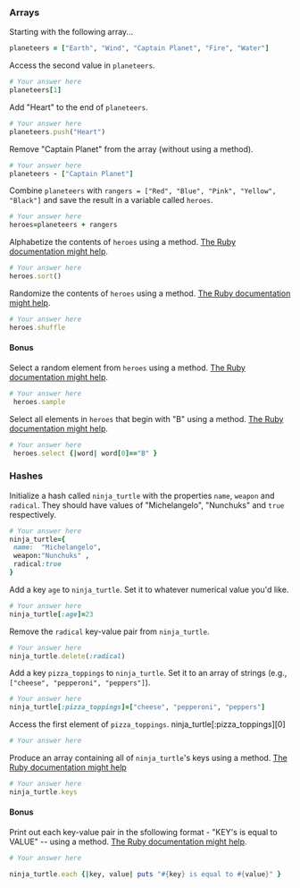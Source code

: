 ### Arrays

Starting with the following array...

```rb
planeteers = ["Earth", "Wind", "Captain Planet", "Fire", "Water"]
```

Access the second value in `planeteers`.

```rb
# Your answer here
planeteers[1]
```

Add "Heart" to the end of `planeteers`.

```rb
# Your answer here
planeteers.push("Heart")
```

Remove "Captain Planet" from the array (without using a method).

```rb
# Your answer here
planeteers - ["Captain Planet"]
```

Combine `planeteers` with `rangers = ["Red", "Blue", "Pink", "Yellow", "Black"]` and save the result in a variable called `heroes`.

```rb
# Your answer here
heroes=planeteers + rangers
```

Alphabetize the contents of `heroes` using a method. [The Ruby documentation might help](http://ruby-doc.org/core-2.6.1/Array.html).

```rb
# Your answer here
heroes.sort()
```

Randomize the contents of `heroes` using a method. [The Ruby documentation might help](http://ruby-doc.org/core-2.6.1/Array.html).

```rb
# Your answer here
heroes.shuffle 
```

#### Bonus

Select a random element from `heroes` using a method. [The Ruby documentation might help](http://ruby-doc.org/core-2.6.1/Array.html).

```rb
# Your answer here
 heroes.sample

```

Select all elements in `heroes` that begin with "B" using a method. [The Ruby documentation might help](http://ruby-doc.org/core-2.6.1/Array.html).

```rb
# Your answer here
 heroes.select {|word| word[0]=="B" }
```

### Hashes

Initialize a hash called `ninja_turtle` with the properties `name`, `weapon` and `radical`. They should have values of "Michelangelo", "Nunchuks" and `true` respectively.

```rb
# Your answer here
ninja_turtle={
 name:  "Michelangelo",
 weapon:"Nunchuks" ,
 radical:true
}
```

Add a key `age` to `ninja_turtle`. Set it to whatever numerical value you'd like.

```rb
# Your answer here
ninja_turtle[:age]=23

```

Remove the `radical` key-value pair from `ninja_turtle`.

```rb
# Your answer here
ninja_turtle.delete(:radical)
```

Add a key `pizza_toppings` to `ninja_turtle`. Set it to an array of strings (e.g., `["cheese", "pepperoni", "peppers"]`).

```rb
# Your answer here
ninja_turtle[:pizza_toppings]=["cheese", "pepperoni", "peppers"]
```

Access the first element of `pizza_toppings`.
ninja_turtle[:pizza_toppings][0]
```rb
# Your answer here
```

Produce an array containing all of `ninja_turtle`'s keys using a method. [The Ruby documentation might help](http://ruby-doc.org/core-1.9.3/Hash.html)

```rb
# Your answer here
ninja_turtle.keys
```

#### Bonus

Print out each key-value pair in the sfollowing format - "KEY's is equal to VALUE" -- using a method. [The Ruby documentation might help](http://ruby-doc.org/core-1.9.3/Hash.html).

```rb
# Your answer here

ninja_turtle.each {|key, value| puts "#{key} is equal to #{value}" }
```
